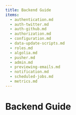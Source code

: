 ```yaml
---
title: Backend Guide
items:
  - authentication.md
  - auth-twitter.md
  - auth-github.md
  - authorization.md
  - configuration.md
  - data-update-scripts.md
  - roles.md
  - algolia.md
  - pusher.md
  - admin.md
  - previewing-emails.md
  - notification.md
  - scheduled-jobs.md
  - metrics.md
---
```


# Backend Guide
